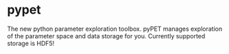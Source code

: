 pypet
=====

The new python parameter exploration toolbox. pyPET manages exploration of the parameter space and data storage for you. Currently supported storage is HDF5!
